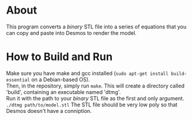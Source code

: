 # About  
This program converts a _binary_ STL file into a series of equations that you can copy and paste into Desmos to render the model.  

# How to Build and Run  
Make sure you have make and gcc installed (`sudo apt-get install build-essential` on a Debian-based OS).  
Then, in the repository, simply run `make`. This will create a directory called 'build', containing an executable named 'dtmg'.  
Run it with the path to your _binary_ STL file as the first and only argument.
```./dtmg path/to/model.stl```
The STL file should be very low poly so that Desmos doesn't have a conniption.
